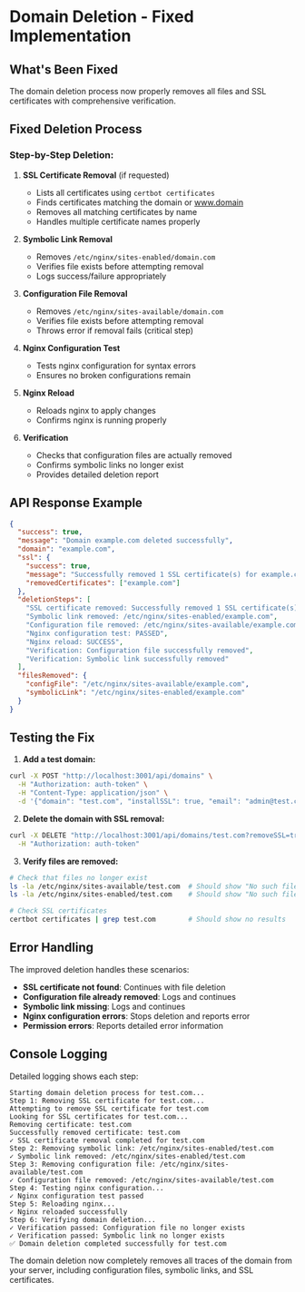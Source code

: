# Domain Deletion - Fixed Implementation

## What's Been Fixed

The domain deletion process now properly removes all files and SSL certificates with comprehensive verification.

## Fixed Deletion Process

### Step-by-Step Deletion:

1. **SSL Certificate Removal** (if requested)
   - Lists all certificates using `certbot certificates`
   - Finds certificates matching the domain or www.domain
   - Removes all matching certificates by name
   - Handles multiple certificate names properly

2. **Symbolic Link Removal**
   - Removes `/etc/nginx/sites-enabled/domain.com`
   - Verifies file exists before attempting removal
   - Logs success/failure appropriately

3. **Configuration File Removal**
   - Removes `/etc/nginx/sites-available/domain.com`
   - Verifies file exists before attempting removal
   - Throws error if removal fails (critical step)

4. **Nginx Configuration Test**
   - Tests nginx configuration for syntax errors
   - Ensures no broken configurations remain

5. **Nginx Reload**
   - Reloads nginx to apply changes
   - Confirms nginx is running properly

6. **Verification**
   - Checks that configuration files are actually removed
   - Confirms symbolic links no longer exist
   - Provides detailed deletion report

## API Response Example

```json
{
  "success": true,
  "message": "Domain example.com deleted successfully",
  "domain": "example.com",
  "ssl": {
    "success": true,
    "message": "Successfully removed 1 SSL certificate(s) for example.com",
    "removedCertificates": ["example.com"]
  },
  "deletionSteps": [
    "SSL certificate removed: Successfully removed 1 SSL certificate(s) for example.com",
    "Symbolic link removed: /etc/nginx/sites-enabled/example.com",
    "Configuration file removed: /etc/nginx/sites-available/example.com",
    "Nginx configuration test: PASSED",
    "Nginx reload: SUCCESS",
    "Verification: Configuration file successfully removed",
    "Verification: Symbolic link successfully removed"
  ],
  "filesRemoved": {
    "configFile": "/etc/nginx/sites-available/example.com",
    "symbolicLink": "/etc/nginx/sites-enabled/example.com"
  }
}
```

## Testing the Fix

1. **Add a test domain:**
```bash
curl -X POST "http://localhost:3001/api/domains" \
  -H "Authorization: auth-token" \
  -H "Content-Type: application/json" \
  -d '{"domain": "test.com", "installSSL": true, "email": "admin@test.com"}'
```

2. **Delete the domain with SSL removal:**
```bash
curl -X DELETE "http://localhost:3001/api/domains/test.com?removeSSL=true" \
  -H "Authorization: auth-token"
```

3. **Verify files are removed:**
```bash
# Check that files no longer exist
ls -la /etc/nginx/sites-available/test.com  # Should show "No such file"
ls -la /etc/nginx/sites-enabled/test.com    # Should show "No such file"

# Check SSL certificates
certbot certificates | grep test.com        # Should show no results
```

## Error Handling

The improved deletion handles these scenarios:

- **SSL certificate not found**: Continues with file deletion
- **Configuration file already removed**: Logs and continues
- **Symbolic link missing**: Logs and continues
- **Nginx configuration errors**: Stops deletion and reports error
- **Permission errors**: Reports detailed error information

## Console Logging

Detailed logging shows each step:

```
Starting domain deletion process for test.com...
Step 1: Removing SSL certificate for test.com...
Attempting to remove SSL certificate for test.com
Looking for SSL certificates for test.com...
Removing certificate: test.com
Successfully removed certificate: test.com
✓ SSL certificate removal completed for test.com
Step 2: Removing symbolic link: /etc/nginx/sites-enabled/test.com
✓ Symbolic link removed: /etc/nginx/sites-enabled/test.com
Step 3: Removing configuration file: /etc/nginx/sites-available/test.com
✓ Configuration file removed: /etc/nginx/sites-available/test.com
Step 4: Testing nginx configuration...
✓ Nginx configuration test passed
Step 5: Reloading nginx...
✓ Nginx reloaded successfully
Step 6: Verifying domain deletion...
✓ Verification passed: Configuration file no longer exists
✓ Verification passed: Symbolic link no longer exists
✅ Domain deletion completed successfully for test.com
```

The domain deletion now completely removes all traces of the domain from your server, including configuration files, symbolic links, and SSL certificates.